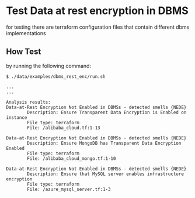 # Test Data at rest encryption in DBMS
for testing there are terraform configuration files that contain different dbms implementations

## How Test
by running the following command:

```
$ ./data/examples/dbms_rest_enc/run.sh

...
...

Analysis results:
Data-at-Rest Encryption Not Enabled in DBMSs - detected smells {NEDE}
        Description: Ensure Transparent Data Encryption is Enabled on instance 
        File type: terraform 
        File: /alibaba_cloud.tf:1-13

Data-at-Rest Encryption Not Enabled in DBMSs - detected smells {NEDE}
        Description: Ensure MongoDB has Transparent Data Encryption Enabled 
        File type: terraform 
        File: /alibaba_cloud_mongo.tf:1-10

Data-at-Rest Encryption Not Enabled in DBMSs - detected smells {NEDE}
        Description: Ensure that MySQL server enables infrastructure encryption 
        File type: terraform 
        File: /azure_mysql_server.tf:1-3
```